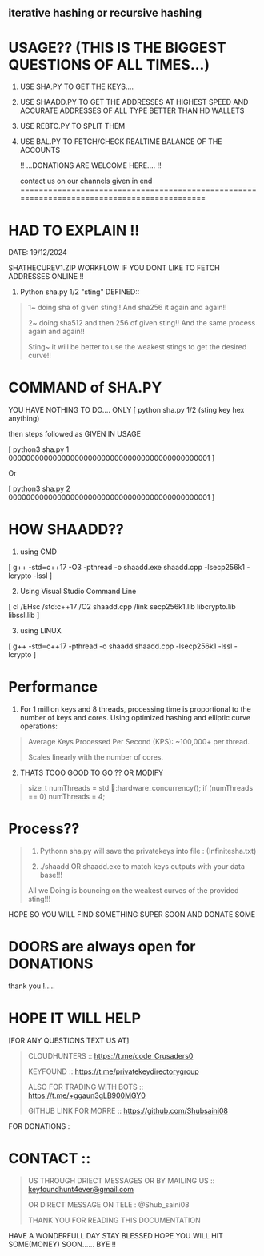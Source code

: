 ## iterative hashing or recursive hashing

# USAGE?? (THIS IS THE BIGGEST QUESTIONS OF ALL TIMES...)
1. USE SHA.PY TO GET THE KEYS....
2. USE SHAADD.PY TO GET THE ADDRESSES AT HIGHEST SPEED AND ACCURATE ADDRESSES OF ALL TYPE BETTER THAN
HD WALLETS
3. USE REBTC.PY TO SPLIT THEM
4. USE BAL.PY TO FETCH/CHECK REALTIME BALANCE OF THE ACCOUNTS

   ‼️ ...DONATIONS ARE WELCOME HERE.... ‼️

    contact us on our channels given in end
===========================================================================================

# HAD TO EXPLAIN !! 
DATE: 19/12/2024 

SHATHECUREV1.ZIP WORKFLOW IF YOU DONT LIKE TO FETCH ADDRESSES ONLINE !!

1. Python sha.py 1/2 "sting"  DEFINED::
   
> 1~ doing sha of given sting!! And sha256 it again and again!!
> 
> 2~ doing sha512 and then 256 of given sting!! And the same process  again and again!!
> 
> Sting~ it will be better to use the weakest stings to get the desired curve!!
> 

# COMMAND  of SHA.PY

YOU HAVE NOTHING TO DO.... 
ONLY 
[ python sha.py 1/2 (sting key hex anything)

then steps followed as GIVEN IN USAGE 

[ python3 sha.py 1  0000000000000000000000000000000000000000000001 ]

Or 

[ python3 sha.py 2  0000000000000000000000000000000000000000000001 ]

# HOW SHAADD??

1. using CMD

[ g++ -std=c++17 -O3 -pthread -o shaadd.exe shaadd.cpp -lsecp256k1 -lcrypto -lssl ]

2. Using Visual Studio Command Line
   
[ cl /EHsc /std:c++17 /O2 shaadd.cpp /link secp256k1.lib libcrypto.lib libssl.lib ] 

3. using LINUX
   
[ g++ -std=c++17 -pthread -o shaadd shaadd.cpp -lsecp256k1 -lssl -lcrypto ]

# Performance
1. For 1 million keys and 8 threads, processing time is proportional to the number of keys and cores. 
Using optimized hashing and elliptic curve operations:
> Average Keys Processed Per Second (KPS): ~100,000+ per thread.
> 
> Scales linearly with the number of cores.
>

2. THATS TOOO GOOD TO GO ?? OR MODIFY

> size_t numThreads = std::thread::hardware_concurrency();
        if (numThreads == 0) numThreads = 4;
> 

# Process??

> 1. Pythonn sha.py will save the privatekeys into file : (Infinitesha.txt)
>
>2. ./shaadd OR shaadd.exe to match keys outputs with your data base!!!
>
> All we Doing is bouncing on the weakest curves of the provided sting!!!
> 

HOPE SO YOU WILL FIND SOMETHING SUPER SOON AND DONATE SOME 

# DOORS are always open for DONATIONS 
 thank you !.....

# HOPE IT WILL HELP
[FOR ANY QUESTIONS TEXT US AT]

> CLOUDHUNTERS :: https://t.me/code_Crusaders0
> 
> KEYFOUND ::  https://t.me/privatekeydirectorygroup
> 
> ALSO FOR TRADING WITH BOTS :: https://t.me/+ggaun3gLB900MGY0
> 
> GITHUB LINK FOR MORRE :: https://github.com/Shubsaini08
> 
FOR DONATIONS : 

# CONTACT :: 
> US THROUGH DRIECT MESSAGES OR BY MAILING US :: keyfoundhunt4ever@gmail.com
> 
> OR DIRECT MESSAGE ON TELE : @Shub_saini08
>
> THANK YOU FOR READING THIS DOCUMENTATION

HAVE A WONDERFULL DAY STAY BLESSED HOPE YOU WILL HIT SOME(MONEY) SOON......
BYE !!
